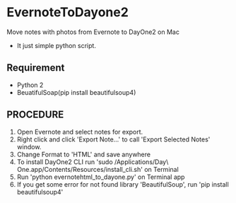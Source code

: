 # EvernoteToDayone2
Move notes with photos from Evernote to DayOne2 on Mac
- It just simple python script.

## Requirement

- Python 2
- BeuatifulSoap(pip install beautifulsoup4)

## PROCEDURE

1. Open Evernote and select notes for export.
1. Right click and click 'Export Note...' to call 'Export Selected Notes' window.
1. Change Format to 'HTML' and save anywhere
1. To install DayOne2 CLI run 'sudo /Applications/Day\ One.app/Contents/Resources/install_cli.sh' on Terminal
1. Run 'python evernotehtml_to_dayone.py' on Terminal app
1. If you get some error for not found library 'BeautifulSoup', run 'pip install beautifulsoup4'

